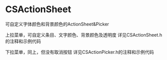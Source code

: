 # CSActionSheet
可自定义字体颜色和背景颜色的ActionSheet&Picker

上拉菜单，可自定义条目、文字颜色、背景颜色及透明度
详见CSActionSheet.h的注释和示例代码

下拉菜单，同上，但没有取消按钮
详见CSActionPicker.h的注释和示例代码


